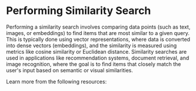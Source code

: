 # Performing Similarity Search

Performing a similarity search involves comparing data points (such as text, images, or embeddings) to find items that are most similar to a given query. This is typically done using vector representations, where data is converted into dense vectors (embeddings), and the similarity is measured using metrics like cosine similarity or Euclidean distance. Similarity searches are used in applications like recommendation systems, document retrieval, and image recognition, where the goal is to find items that closely match the user's input based on semantic or visual similarities.

Learn more from the following resources:

